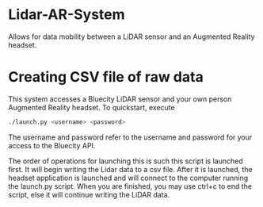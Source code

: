 # Lidar-AR-System
Allows for data mobility between a LiDAR sensor and an Augmented Reality headset. 

# Creating CSV file of raw data
This system accesses a Bluecity LiDAR sensor and your own person Augmented Reality headset. To quickstart, execute 
```bash
./launch.py <username> <password>
```
The username and password refer to the username and password for your access to the Bluecity API. 

The order of operations for launching this is such this script is launched first. It will begin writing the Lidar data to a csv file. After it is launched, the headset application is launched and will connect to the computer running the launch.py script. When you are finished, you may use ctrl+c to end the script, else it will continue writing the LiDAR data. 
